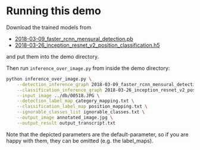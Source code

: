 # Running this demo

Download the trained models from 
- [2018-03-09_faster_rcnn_mensural_detection.pb](https://owncloud.tuwien.ac.at/index.php/s/SU81Uibv1gRxi0F)
- [2018-03-26_inception_resnet_v2_position_classification.h5](https://owncloud.tuwien.ac.at/index.php/s/40lYm9qD8wIhwqt)

and put them into the demo directory.

Then run `inference_over_image.py` from inside the demo directory:

```bash
python inference_over_image.py \
    --detection_inference_graph 2018-03-09_faster_rcnn_mensural_detection.pb \
    --classification_inference_graph 2018-03-26_inception_resnet_v2_position_classification.h5 \
    --input_image ../db/00518.JPG \
    --detection_label_map category_mapping.txt \
    --classification_label_map position_mapping.txt \
    --ignorable_classes_list ignorable_classes.txt \
    --output_image annotated_image.jpg \
    --output_result output_transcript.txt
```

Note that the depicted parameters are the default-parameter, so if you are happy with them, they can be omitted (e.g. the label_maps).